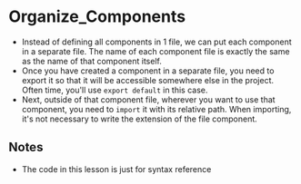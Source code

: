 # Organize_Components
- Instead of defining all components in 1 file, we can put each component in a separate file. The name of each component file is exactly the same as the name of that component itself.
- Once you have created a component in a separate file, you need to export it so that it will be accessible somewhere else in the project. Often time, you'll use ```export default``` in this case.
- Next, outside of that component file, wherever you want to use that component, you need to ```import``` it with its relative path. When importing, it's not necessary to write the extension of the file component.

## Notes
- The code in this lesson is just for syntax reference